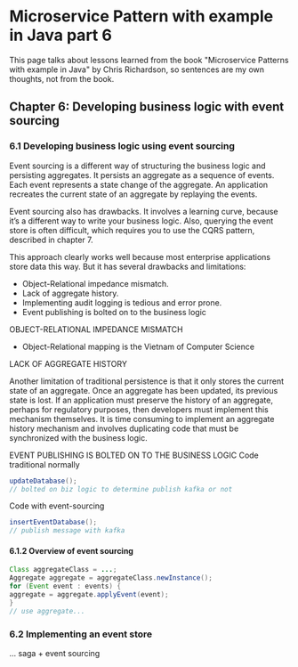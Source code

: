 # Microservice Pattern with example in Java part 6

This page talks about lessons learned from the book <span className="layered-style">"Microservice
Patterns with example in Java"</span> by Chris Richardson, so sentences are my own thoughts, not
from the book.
<!--   style="color: #FF6F61;" -->

## Chapter 6: Developing business logic with event sourcing

### 6.1 Developing business logic using event sourcing 

Event sourcing is a different way of structuring the business logic and persisting aggregates. It persists an aggregate as a sequence of events. Each event represents a state
change of the aggregate. An application recreates the current state of an aggregate by
replaying the events.

Event sourcing also has drawbacks. It involves a learning curve, because it’s a different
way to write your business logic. Also, querying the event store is often difficult, which
requires you to use the CQRS pattern, described in chapter 7.

This approach clearly works well because most enterprise applications store data
this way. But it has several drawbacks and limitations:
-  Object-Relational impedance mismatch.
-  Lack of aggregate history.
-  Implementing audit logging is tedious and error prone.
-  Event publishing is bolted on to the business logic


<span className="layered-style">OBJECT-RELATIONAL IMPEDANCE MISMATCH </span>
- Object-Relational mapping is the Vietnam of Computer Science

<span className="layered-style">LACK OF AGGREGATE HISTORY </span>

Another limitation of traditional persistence is that it only stores the current state of
an aggregate. Once an aggregate has been updated, its previous state is lost. If an
application must preserve the history of an aggregate, perhaps for regulatory purposes, then developers must implement this mechanism themselves. It is time consuming to implement an aggregate history mechanism and involves duplicating code
that must be synchronized with the business logic.

<span className="layered-style">EVENT PUBLISHING IS BOLTED ON TO THE BUSINESS LOGIC </span>
Code traditional normally 
```java
updateDatabase();
// bolted on biz logic to determine publish kafka or not
```

Code with event-sourcing
```java
insertEventDatabase();
// publish message with kafka
```

#### 6.1.2 Overview of event sourcing

```java
Class aggregateClass = ...;
Aggregate aggregate = aggregateClass.newInstance();
for (Event event : events) {
aggregate = aggregate.applyEvent(event);
}
// use aggregate...
```


### 6.2 Implementing an event store 

... saga + event sourcing



















